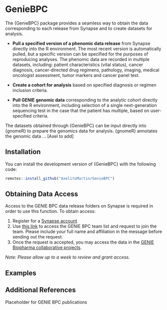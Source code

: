 # GenieBPC

The {GenieBPC} package provides a seamless way to obtain the data corresponding to each release from Synapse and to create datasets for analysis.

* **Pull a specified version of a phenomic data release** from Synapse directly into the R environment. The most recent version is automatically pulled, but a specific version can be specified for the purposes of reproducing analyses. The phenomic data are recorded in multiple datasets, including: patient characteristics (vital status), cancer diagnosis, cancer-directed drug regimens, pathology, imaging, medical oncologist assessment, tumor markers and cancer panel test. 

* **Create a cohort for analysis** based on specified diagnosis or regimen inclusion criteria. 

* **Pull GENIE genomic data** corresponding to the analytic cohort directly into the R environment, including selection of a single next-generation sequencing test in the case that the patient has multiple, based on user-specified criteria.

The datasets obtained through {GenieBPC} can be input directly into {gnomeR} to prepare the genomics data for analysis. {gnomeR} annotates the genomic data ... [Axel to add]

## Installation

You can install the development version of {GenieBPC} with the following code:

``` r
remotes::install_github("AxelitoMartin/GenieBPC")
```

## Obtaining Data Access

Access to the GENIE BPC data release folders on Synapse is required in order to use this function. To obtain access:
1. Register for a [Synapse account](https://www.synapse.org/#!Reigster0)
2. Use [this link](https://www.synapse.org/#!Team:3399797) to access the GENIE BPC team list and request to join the team. Please include your full name and affiliation in the message before sending out the request.
3. Once the request is accepted, you may access the data in the [GENIE Biopharma collaborative projects](https://www.synapse.org/#!Synapse:syn21226493).

*Note: Please allow up to a week to review and grant access.*

## Examples

## Additional References 

Placeholder for GENIE BPC publications

